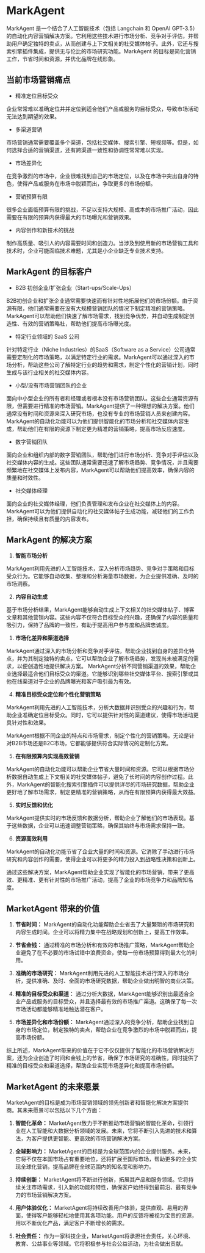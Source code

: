 # MarkAgent

MarkAgent 是一个结合了人工智能技术（包括 Langchain 和 OpenAI GPT-3.5）的自动化内容营销解决方案。它利用这些技术进行市场分析、竞争对手评估，并帮助用户确定独特的卖点，从而创建与上下文相关的社交媒体帖子。此外，它还与搜索引擎插件集成，提供无与伦比的市场研究功能。MarkAgent 的目标是简化营销工作，节省时间和资源，并优化品牌在线形象。

## 当前市场营销痛点

- 精准定位目标受众

企业常常难以准确定位并并定位到适合他们产品或服务的目标受众，导致市场活动无法达到期望的效果。

- 多渠道营销

市场营销通常需要覆盖多个渠道，包括社交媒体、搜索引擎、短视频等。但是，如何选择合适的营销渠道，还有跨渠道一致性和协调性常常难以实现。

- 市场差异化

在竞争激烈的市场中，企业很难找到自己的市场定位，以及在市场中突出自身的特色，使得产品或服务在市场中脱颖而出，争取更多的市场份额。

- 营销预算有限

很多企业面临预算有限的挑战，不足以支持大规模、高成本的市场推广活动，因此需要在有限的预算内获得最大的市场曝光和营销效果。

- 内容创作和新技术的挑战

制作高质量、吸引人的内容需要时间和创造力。当涉及到使用新的市场营销工具和技术时，企业可能面临技术难题，尤其是小企业缺乏专业技术支持。


## MarkAgent 的目标客户

- B2B 初创企业/扩张企业（Start-ups/Scale-Ups）

B2B初创企业和扩张企业通常需要快速而有针对性地拓展他们的市场份额。由于资源有限，他们通常需要在没有大规模营销团队的情况下制定精准的营销策略。MarkAgent可以帮助他们快速了解市场需求，找到竞争优势，并自动生成制定创造性、有效的营销策略社，帮助他们提高市场曝光度。

- 特定行业领域的 SaaS 公司

针对特定行业（Niche Industries）的SaaS（Software as a Service）公司通常需要定制化的市场策略，以满足特定行业的需求。MarkAgent可以通过深入的市场分析，帮助这些公司了解特定行业的趋势和需求，制定个性化的营销计划，同时生成与该行业相关的社交媒体内容。

- 小型/没有市场营销团队的企业

面向中小型企业的所有者和经理或者根本没有市场营销团队。这些企业通常资源有限，但需要进行精准的市场营销。MarkAgent提供了一种理想的解决方案。他们通常没有时间和资源来深入研究市场，也没有专业的市场营销人员来创建内容。MarkAgent的自动化功能可以为他们提供智能化的市场分析和社交媒体内容生成，帮助他们在有限的资源下制定更为精准的营销策略，提高市场反应速度。

- 数字营销团队

面向企业和组织内部的数字营销团队，帮助他们进行市场分析、竞争对手评估以及社交媒体内容的生成。这些团队通常需要迅速了解市场趋势、竞争情况，并且需要频繁地在社交媒体上发布内容，MarkAgent可以帮助他们提高效率，确保内容的质量和时效性。

- 社交媒体经理

面向企业的社交媒体经理，他们负责管理和发布企业在社交媒体上的内容。MarkAgent可以为他们提供自动化的社交媒体帖子生成功能，减轻他们的工作负担，确保持续且有质量的内容发布。


## MarkAgent 的解决方案

1. **智能市场分析** 

MarkAgent利用先进的人工智能技术，深入分析市场趋势、竞争对手策略和目标受众行为。它能够自动收集、整理和分析海量市场数据，为企业提供准确、及时的市场洞察。

2. **内容自动生成** 

基于市场分析结果，MarkAgent能够自动生成上下文相关的社交媒体帖子、博客文章和其他营销内容。这些内容不仅符合目标受众的兴趣，还确保了内容的质量和吸引力，保持了品牌的一致性，有助于提高用户参与度和品牌忠诚度。


1. **市场化差异和渠道选择** 

MarkAgent通过深入的市场分析和竞争对手评估，帮助企业找到自身的差异化特点，并为其制定独特的卖点。它可以帮助企业了解市场趋势，发现尚未被满足的需求，以便创造性地提供解决方案。
MarkAgent分析不同营销渠道的效果，帮助企业选择最适合他们目标受众的渠道。它能够识别哪些社交媒体平台、搜索引擎或其他在线渠道对于企业的品牌曝光和客户吸引最为有效。

4. **精准目标受众定位和个性化营销策略** 

MarkAgent利用先进的人工智能技术，分析大数据并识别受众的兴趣和行为，帮助企业准确定位目标受众。同时，它可以提供针对性的渠道建议，使得市场活动更具针对性和效果。


MarkAgent根据不同企业的特点和市场需求，制定个性化的营销策略。无论是针对B2B市场还是B2C市场，它都能够提供符合实际情况的定制化方案。


5. **在有限预算内实现高效营销**

MarkAgent的自动化功能可以帮助企业节省大量时间和资源。它可以根据市场分析数据自动生成上下文相关的社交媒体帖子，避免了长时间的内容创作过程。此外，MarkAgent的智能化搜索引擎插件可以提供详尽的市场研究数据，帮助企业更好地了解市场需求，制定更精准的营销策略，从而在有限预算内获得最大效益。

5. **实时反馈和优化** 

MarkAgent提供实时的市场反馈和数据分析，帮助企业了解他们的市场表现。基于这些数据，企业可以迅速调整营销策略，确保其始终与市场需求保持一致。

6. **资源高效利用** 

MarkAgent的自动化功能节省了企业大量的时间和资源。它消除了手动进行市场研究和内容创作的需要，使得企业可以将更多的精力投入到战略性决策和创新上。


通过这些解决方案，MarkAgent帮助企业实现了智能化的市场营销，带来了更高效、更精准、更有针对性的市场推广活动，提高了企业的市场竞争力和品牌知名度。


## MarketAgent 带来的价值


1. **节省时间：** MarkAgent的自动化功能帮助企业省去了大量繁琐的市场研究和内容生成时间。企业可以将精力集中在战略规划和创新上，提高工作效率。

2. **节省金钱：** 通过精准的市场分析和有效的市场推广策略，MarkAgent帮助企业避免了在不必要的市场试错中浪费资金，使每一份市场预算得到最大化的利用。

3. **准确的市场研究：** MarkAgent利用先进的人工智能技术进行深入的市场分析，提供准确、及时、全面的市场研究数据，帮助企业做出明智的商业决策。

4. **精准的目标受众和渠道：** 通过分析大数据，MarkAgent能够识别出最适合企业产品或服务的目标受众，并且选择最有效的市场推广渠道。这确保了每一次市场活动都能够精准地触达潜在客户。

5. **市场差异化和市场份额：** MarkAgent通过深入的竞争分析，帮助企业找到自身的市场定位，制定独特的卖点，帮助企业在竞争激烈的市场中脱颖而出，提高市场份额。

综上所述，MarkAgent带来的价值在于它不仅仅提供了智能化的市场营销解决方案，还为企业创造了时间和金钱上的节省，确保了市场研究的准确性，同时提供了精准的目标受众和渠道选择，帮助企业实现市场差异化和提高市场份额。

## **MarketAgent 的未来愿景**

MarketAgent的目标是成为市场营销领域的领先创新者和智能化解决方案提供商。其未来愿景可以包括以下几个方面：

1. **智能化革命：** MarketAgent致力于不断推动市场营销的智能化革命，引领行业在人工智能和大数据分析领域的发展。未来，它将不断引入先进的技术和算法，为客户提供更智能、更高效的市场营销解决方案。

2. **全球影响力：** MarketAgent的目标是为全球范围内的企业提供服务。未来，它将不仅在本国市场占有重要地位，还将扩展至国际市场，帮助更多的企业实现全球化营销，提高品牌在全球范围内的知名度和影响力。

3. **持续创新：** MarketAgent将不断进行创新，拓展其产品和服务领域。它将持续关注市场需求，引入新的功能和特性，确保客户始终得到最前沿、最有竞争力的市场营销解决方案。

4. **用户体验优化：** MarketAgent将持续改善用户体验，提供直观、易用的界面，使得客户能够轻松地使用其各项功能。用户的反馈将被视为宝贵的资源，用以不断优化产品，满足客户不断增长的需求。

5. **社会责任：** 作为一家科技企业，MarketAgent将承担社会责任，关心环境、教育、公益事业等领域。它将积极参与社会公益活动，为社会做出贡献。


